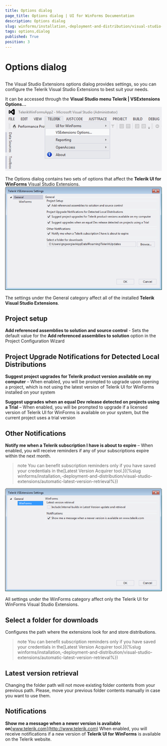 ```yaml
---
title: Options dialog
page_title: Options dialog | UI for WinForms Documentation
description: Options dialog
slug: winforms/installation,-deployment-and-distribution/visual-studio-extensions/options-dialog
tags: options,dialog
published: True
position: 3
---
```


# Options dialog



## 

The Visual Studio Extensions options dialog provides settings, so you can configure the Telerik Visual
          Studio Extensions to best suit your needs.
        

It can be accessed through the __Visual Studio menu Telerik | VSExtensions Options…__![installation-deployment-and-distribution-vsx-options-dialog 001](images/installation-deployment-and-distribution-vsx-options-dialog001.png)

The Options dialog contains two sets of options that affect the
          __Telerik UI for WinForms__ Visual Studio Extensions.
        ![installation-deployment-and-distribution-vsx-options-dialog 002](images/installation-deployment-and-distribution-vsx-options-dialog002.png)

The settings under the General category affect all of the installed __Telerik Visual Studio Extensions__.
        

## Project setup

__Add referenced assemblies to solution and source control__
          - Sets the default value for the __Add referenced assemblies to solution__ option in the Project Configuration Wizard
        

## Project Upgrade Notifications for Detected Local Distributions

__Suggest project upgrades for Telerik product version available on my computer__
          – When enabled, you will be prompted to upgrade upon opening a project, which is not using the latest
          version of Telerik UI for WinForms installed on your system
        

__Suggest upgrades when an equal Dev release detected on projects using a Trial__
          – When enabled, you will be prompted to upgrade if a licensed version of Telerik UI for WinForms is available on your
          system, but the current project uses a trial version
        

## Other Notifications

__Notify me when a Telerik subscription I have is about to expire__
          – When enabled, you will receive reminders if any of your subscriptions expire within the next month.
        

>note You can benefit subscription reminders only if you have saved your credentials in the[Latest Version Acquirer tool.]({%slug winforms/installation,-deployment-and-distribution/visual-studio-extensions/automatic-latest-version-retrieval%})
>
![installation-deployment-and-distribution-vsx-options-dialog 003](images/installation-deployment-and-distribution-vsx-options-dialog003.png)

All settings under the WinForms category affect only the Telerik UI for WinForms Visual Studio Extensions.
        

## Select a folder for downloads

Configures the path where the extensions look for and store distributions.

>note You can benefit subscription reminders only if you have saved your credentials in the[Latest Version Acquirer tool.]({%slug winforms/installation,-deployment-and-distribution/visual-studio-extensions/automatic-latest-version-retrieval%})
>


## Latest version retrieval

Changing the folder path will not move existing folder contents from your previous path. Please, move your previous folder contents manually in case you want to use them.
        

## Notifications

__Show me a message when a newer version is available on__[www.telerik.com](http://www.telerik.com)
          When enabled, you will receive notifications if a new version of __Telerik UI for WinForms__
          is available on the Telerik website.
        
